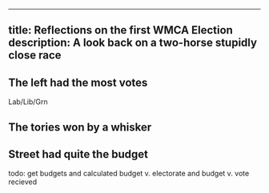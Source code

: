---
title: Reflections on the first WMCA Election
description: A look back on a two-horse stupidly close race
----

## The left had the most votes

Lab/Lib/Grn

## The tories won by a whisker

## Street had quite the budget

todo: get budgets and calculated budget v. electorate and budget v. vote recieved

